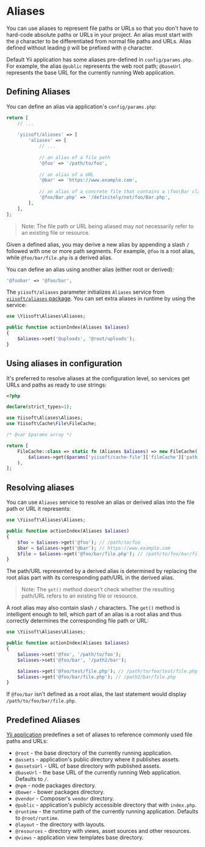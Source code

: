 # Aliases

You can use aliases to represent file paths or URLs so that you don't have to hard-code absolute paths or URLs in your
project. An alias must start with the `@` character to be differentiated from normal file paths and URLs. Alias defined
without leading `@` will be prefixed with `@` character.

Default Yii application has some aliases pre-defined in `config/params.php`. For example, the alias `@public` represents
the web root path; `@baseUrl` represents the base URL for the currently running Web application.

## Defining Aliases <span id="defining-aliases"></span>

You can define an alias via application's `config/params.php`:

```php
return [
    // ...
    
    'yiisoft/aliases' => [
        'aliases' => [
            // ...
        
            // an alias of a file path
            '@foo' => '/path/to/foo',
        
            // an alias of a URL
            '@bar' => 'https://www.example.com',
        
            // an alias of a concrete file that contains a \foo\Bar class 
            '@foo/Bar.php' => '/definitely/not/foo/Bar.php',
        ],
    ],
];
```

> Note: The file path or URL being aliased may *not* necessarily refer to an existing file or resource.

Given a defined alias, you may derive a new alias by appending a slash `/` followed with one or more path segments.
For example, `@foo` is a root alias, while `@foo/bar/file.php` is a derived alias.

You can define an alias using another alias (either root or derived):

```php
'@foobar' => '@foo/bar', 
```

The `yiisoft/aliases` parameter initializes `Aliases` service from [`yiisoft/aliases` package](https://github.com/yiisoft/aliases).
You can set extra aliases in runtime by using the service:

```php
use \Yiisoft\Aliases\Aliases;

public function actionIndex(Aliases $aliases)
{
    $aliases->set('@uploads', '@root/uploads');
}
```

## Using aliases in configuration

It's preferred to resolve aliases at the configuration level, so services get URLs and paths as ready to use strings: 

```php
<?php

declare(strict_types=1);

use Yiisoft\Aliases\Aliases;
use Yiisoft\Cache\File\FileCache;

/* @var $params array */

return [
    FileCache::class => static fn (Aliases $aliases) => new FileCache(
        $aliases->get($params['yiisoft/cache-file']['fileCache']['path'])
    ),
];
```

## Resolving aliases <span id="resolving-aliases"></span>

You can use `Aliases` service to resolve an alias or derived alias into the file path or URL it represents:

```php
use \Yiisoft\Aliases\Aliases;

public function actionIndex(Aliases $aliases)
{
    $foo = $aliases->get('@foo'); // /path/to/foo
    $bar = $aliases->get('@bar'); // https://www.example.com
    $file = $aliases->get('@foo/bar/file.php'); // /path/to/foo/bar/file.php
}
```

The path/URL represented by a derived alias is determined by replacing the root alias part with its corresponding
path/URL in the derived alias.

> Note: The `get()` method doesn't check whether the resulting path/URL refers to an existing file or resource.


A root alias may also contain slash `/` characters. The `get()` method
is intelligent enough to tell, which part of an alias is a root alias and thus correctly determines
the corresponding file path or URL:

```php
use \Yiisoft\Aliases\Aliases;

public function actionIndex(Aliases $aliases)
{
    $aliases->set('@foo', '/path/to/foo');
    $aliases->set('@foo/bar', '/path2/bar');

    $aliases->get('@foo/test/file.php'); // /path/to/foo/test/file.php
    $aliases->get('@foo/bar/file.php'); // /path2/bar/file.php
} 
```

If `@foo/bar` isn't defined as a root alias, the last statement would display `/path/to/foo/bar/file.php`.


## Predefined Aliases <span id="predefined-aliases"></span>

[Yii application](https://github.com/yiisoft/app) predefines a set of aliases to reference commonly used file paths and URLs:

- `@root` - the base directory of the currently running application.
- `@assets` - application's public directory where it publishes assets.
- `@assetsUrl` - URL of base directory with published assets.
- `@baseUrl` - the base URL of the currently running Web application. Defaults to `/`.
- `@npm` - node packages directory.
- `@bower` - bower packages directory.
- `@vendor` - Composer's `vendor` directory.
- `@public` - application's publicly accessible directory that with `index.php`.
- `@runtime` - the runtime path of the currently running application. Defaults to `@root/runtime`.
- `@layout` - the directory with layouts.
- `@resources` - directory with views, asset sources and other resources.
- `@views` - application view templates base directory.

